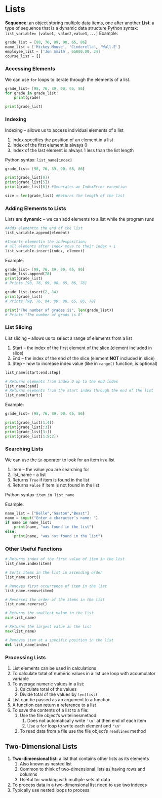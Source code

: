 # Lists
**Sequence**: an object storing multiple data items, one after another
**List**: a type of sequence that is a dynamic data structure
Python syntax: `list_variable= [value1, value2,value3,...]`
Example:
```Python
grade_list = [98, 76, 89, 90, 65, 86]
name_list = ['Mickey Mouse', 'Cinderella', 'Wall-E']
employee_list = ['Jon Smith', 65000.00, 24]
course_list = []
```

### Accessing Elements
We can use `for` loops to iterate through the elements of a list.
```Python
grade_list= [98, 76, 89, 90, 65, 86]
for grade in grade_list:
    print(grade)

print(grade_list)
```

### Indexing
Indexing – allows us to access individual elements of a list
1) Index specifies the position of an element in a list
2) Index of the first element is always 0 
3) Index of the last element is always 1 less than the list length

Python syntax: `list_name[index]`

```python
grade_list= [98, 76, 89, 90, 65, 86]

print(grade_list[0])
print(grade_list[5])
print(grade_list[6]) #Generates an IndexError exception

size = len(grade_list) #Returns the length of the list
```

### Adding Elements to Lists
Lists are **dynamic** – we can add elements to a list while the program runs
```python
#Adds elementto the end of the list
list_variable.append(element)

#Inserts elementin the indexposition; 
# all elements after index move to their index + 1
list_variable.insert(index, element)
```

Example:
```Python
grade_list= [98, 76, 89, 90, 65, 86]
grade_list.append(78)
print(grade_list)
# Prints [98, 76, 89, 90, 65, 86, 78]

grade_list.insert(2, 84)
print(grade_list)
# Prints [98, 76, 84, 89, 90, 65, 86, 78]

print("The number of grades is", len(grade_list))
# Prints "The number of grads is 8"
```

### List Slicing
List slicing – allows us to select a range of elements from a list
1) Start – the index of the first element of the slice (element included in slice)
2) End – the index of the end of the slice (element **NOT** included in slice)
3) Step – how to increase index value (like in `range()` function, is optional)

```Python
list_name[start:end:step]

# Returns elements from index 0 up to the end index
list_name[:end]
# Returns elements from the start index through the end of the list
list_name[start:]
```

Example: 
```Python
grade_list= [98, 76, 89, 90, 65, 86]

print(grade_list[1:4])
print(grade_list[:3])
print(grade_list[3:])
print(grade_list[1:5:2])
```

### Searching Lists

We can use the `in` operator to look for an item in a list
1) item – the value you are searching for
2) list_name – a list
3) Returns `True` if item is found in the list
4) Returns `False` if item is not found in the list

Python syntax :`item in list_name`

Example:
```Python
name_list = ["Belle","Gaston","Beast"]
name = input("Enter a character’s name: ")
if name in name_list:
    print(name, "was found in the list")
else:
    print(name, "was not found in the list")
```

### Other Useful Functions

```Python
# Returns index of the first value of item in the list
list_name.index(item)

# Sorts items in the list in ascending order
list_name.sort()

# Removes first occurrence of item in the list
list_name.remove(item)

# Reverses the order of the items in the list
list_name.reverse()

# Returns the smallest value in the list
min(list_name)

# Returns the largest value in the list
max(list_name)

# Removes item at a specific position in the list
del list_name[index]
```

### Processing Lists
1) List elements can be used in calculations
2) To calculate total of numeric values in a list use loop with accumulator variable
3) To average numeric values in a list:
   1) Calculate total of the values
   2) Divide total of the values by `len(list)`
4) List can be passed as an argument to a function
5) A function can return a reference to a list
6) To save the contents of a list to a file:
   1) Use the file object’s writelinesmethod
      1) Does not automatically write `'\n'` at then end of each item
      2) Use a `for` loop to write each element and `'\n'`
   2) To read data from a file use the file object’s `readlines` method
## Two-Dimensional Lists
1) **Two-dimensional list**: a list that contains other lists as its elements
   1) Also known as nested list
   2) Common to think of two-dimensional lists as having rows and columns
   3) Useful for working with multiple sets of data
2) To process data in a two-dimensional list need to use two indexes
3) Typically use nested loops to process